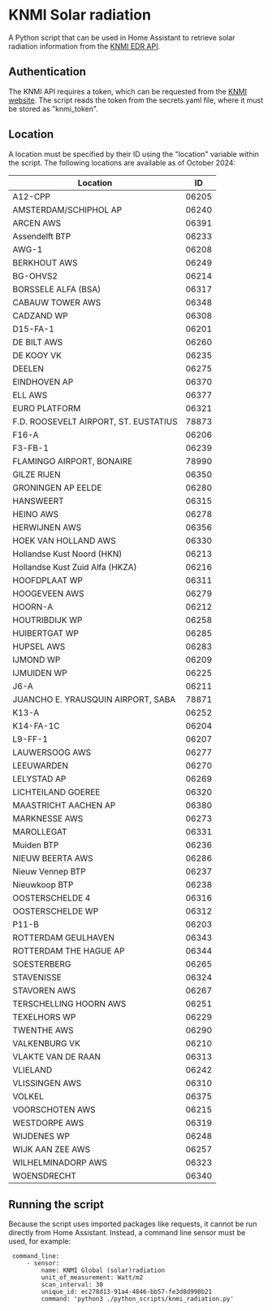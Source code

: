 # KNMI Solar radiation
A Python script that can be used in Home Assistant to retrieve solar radiation information from the [KNMI EDR API](https://developer.dataplatform.knmi.nl/edr-api).

## Authentication
The KNMI API requires a token, which can be requested from the [KNMI website](https://developer.dataplatform.knmi.nl/apis). The script reads the token from the secrets.yaml file, where it must be stored as "knmi_token".

## Location
A location must be specified by their ID using the "location" variable within the script. The following locations are available as of October 2024:

|Location| ID |
|--|--|
| A12-CPP                               | 06205 |
| AMSTERDAM/SCHIPHOL AP                 | 06240 |
| ARCEN AWS                             | 06391 |
| Assendelft BTP                        | 06233 |
| AWG-1                                 | 06208 |
| BERKHOUT AWS                          | 06249 |
| BG-OHVS2                              | 06214 |
| BORSSELE ALFA (BSA)                   | 06317 |
| CABAUW TOWER AWS                      | 06348 |
| CADZAND WP                            | 06308 |
| D15-FA-1                              | 06201 |
| DE BILT AWS                           | 06260 |
| DE KOOY VK                            | 06235 |
| DEELEN                                | 06275 |
| EINDHOVEN AP                          | 06370 |
| ELL AWS                               | 06377 |
| EURO PLATFORM                         | 06321 |
| F.D. ROOSEVELT AIRPORT, ST. EUSTATIUS | 78873 |
| F16-A                                 | 06206 |
| F3-FB-1                               | 06239 |
| FLAMINGO AIRPORT, BONAIRE             | 78990 |
| GILZE RIJEN                           | 06350 |
| GRONINGEN AP EELDE                    | 06280 |
| HANSWEERT                             | 06315 |
| HEINO AWS                             | 06278 |
| HERWIJNEN AWS                         | 06356 |
| HOEK VAN HOLLAND AWS                  | 06330 |
| Hollandse Kust Noord (HKN)            | 06213 |
| Hollandse Kust Zuid Alfa (HKZA)       | 06216 |
| HOOFDPLAAT WP                         | 06311 |
| HOOGEVEEN AWS                         | 06279 |
| HOORN-A                               | 06212 |
| HOUTRIBDIJK WP                        | 06258 |
| HUIBERTGAT WP                         | 06285 |
| HUPSEL AWS                            | 06283 |
| IJMOND WP                             | 06209 |
| IJMUIDEN WP                           | 06225 |
| J6-A                                  | 06211 |
| JUANCHO E. YRAUSQUIN AIRPORT, SABA    | 78871 |
| K13-A                                 | 06252 |
| K14-FA-1C                             | 06204 |
| L9-FF-1                               | 06207 |
| LAUWERSOOG AWS                        | 06277 |
| LEEUWARDEN                            | 06270 |
| LELYSTAD AP                           | 06269 |
| LICHTEILAND GOEREE                    | 06320 |
| MAASTRICHT AACHEN AP                  | 06380 |
| MARKNESSE AWS                         | 06273 |
| MAROLLEGAT                            | 06331 |
| Muiden BTP                            | 06236 |
| NIEUW BEERTA AWS                      | 06286 |
| Nieuw Vennep BTP                      | 06237 |
| Nieuwkoop BTP                         | 06238 |
| OOSTERSCHELDE 4                       | 06316 |
| OOSTERSCHELDE WP                      | 06312 |
| P11-B                                 | 06203 |
| ROTTERDAM GEULHAVEN                   | 06343 |
| ROTTERDAM THE HAGUE AP                | 06344 |
| SOESTERBERG                           | 06265 |
| STAVENISSE                            | 06324 |
| STAVOREN AWS                          | 06267 |
| TERSCHELLING HOORN AWS                | 06251 |
| TEXELHORS WP                          | 06229 |
| TWENTHE AWS                           | 06290 |
| VALKENBURG VK                         | 06210 |
| VLAKTE VAN DE RAAN                    | 06313 |
| VLIELAND                              | 06242 |
| VLISSINGEN AWS                        | 06310 |
| VOLKEL                                | 06375 |
| VOORSCHOTEN AWS                       | 06215 |
| WESTDORPE AWS                         | 06319 |
| WIJDENES WP                           | 06248 |
| WIJK AAN ZEE AWS                      | 06257 |
| WILHELMINADORP AWS                    | 06323 |
| WOENSDRECHT                           | 06340 |


## Running the script
Because the script uses imported packages like requests, it cannot be run directly from Home Assistant. Instead, a command line sensor must be used, for example:

     command_line:
	     - sensor:
		     name: KNMI Global (solar)radiation
	         unit_of_measurement: Watt/m2
	         scan_interval: 30
	         unique_id: ec278d13-91a4-4846-bb57-fe3d8d990b21
	         command: 'python3 ./python_scripts/knmi_radiation.py'
